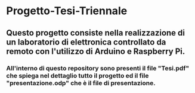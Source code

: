 # Progetto-Tesi-Triennale
## Questo progetto consiste nella realizzazione di un laboratorio di elettronica controllato da remoto con l'utilizzo di Arduino e Raspberry Pi.

### All'interno di questo repository sono presenti il file "Tesi.pdf" che spiega nel dettaglio tutto il progetto ed il file "presentazione.odp" che è il file di presentazione.
